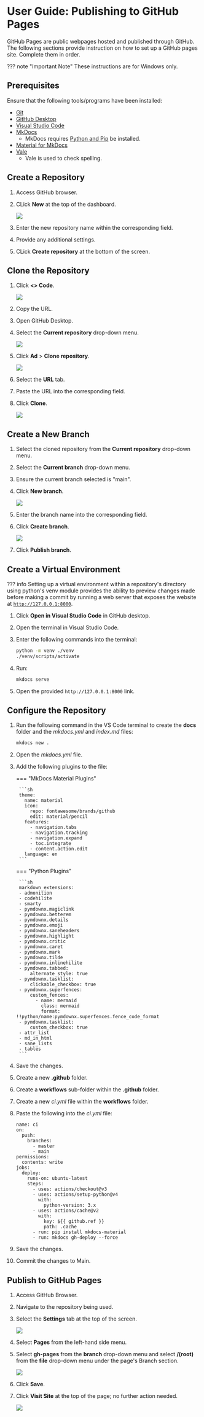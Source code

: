 #  User Guide: Publishing to GitHub Pages 
GitHub Pages are public webpages hosted and published through GitHub. The following sections provide instruction on how to set up a GitHub pages site. Complete them in order.

??? note "Important Note"
    These instructions are for Windows only.

## Prerequisites

Ensure that the following tools/programs have been installed:

- [Git](https://git-scm.com/downloads)
- [GitHub Desktop](https://desktop.github.com/)
- [Visual Studio Code](https://code.visualstudio.com/)
- [MkDocs](https://www.mkdocs.org/getting-started/)
    - MkDocs requires [Python and Pip](https://www.python.org/downloads/) be installed. 
- [Material for MkDocs](https://squidfunk.github.io/mkdocs-material/getting-started/)
- [Vale](https://tw-docs.com/docs/vale/install-vale/)
    - Vale is used to check spelling.

## Create a Repository

1. Access GitHub browser.
2. CLick **New** at the top of the dashboard.

    ![](../assets/images/userguide_newbutton.png)

3. Enter the new repository name within the corresponding field.
4. Provide any additional settings.
5. CLick **Create repository** at the bottom of the screen.

## Clone the Repository

1. Click **<> Code**.
   
    ![](../assets/images/userguide_codebutton.png)

2. Copy the URL.
3. Open GitHub Desktop.
4. Select the **Current repository** drop-down menu.

    ![](../assets/images/userguide_currentrepo.png)

5. Click **Ad** > **Clone repository**.

    ![](../assets/images/userguide_clonerepo.png)

6. Select the **URL** tab.
7. Paste the URL into the corresponding field.
8. Click **Clone**.

    ![](../assets/images/userguide_cloneurl.png)

## Create a New Branch

1. Select the cloned repository from the **Current repository** drop-down menu.
2. Select the **Current branch** drop-down menu.
3. Ensure the current branch selected is "main".
4. Click **New branch**.

    ![](../assets/images/userguide_newbranch.png)

5. Enter the branch name into the corresponding field.
6. Click **Create branch**.

    ![](../assets/images/userguide_createbranch.png)

7. Click **Publish branch**.

## Create a Virtual Environment

??? info
    Setting up a virtual environment within a repository's directory using python's venv module provides the ability to preview changes made before making a commit by running a web server that exposes the website at [`http://127.0.0.1:8000`](http://127.0.0.1:8000).

1. Click **Open in Visual Studio Code** in GitHub desktop.
2. Open the terminal in Visual Studio Code.
3. Enter the following commands into the terminal:

    ```sh
    python -m venv ./venv
    ./venv/scripts/activate
    ```

4. Run:

    ```sh 
    mkdocs serve
    ```

5. Open the provided `http://127.0.0.1:8000` link.

## Configure the Repository

1. Run the following command in the VS Code terminal to create the **docs** folder and the *mkdocs.yml* and *index.md* files:
    
    ```sh
    mkdocs new .
    ```

2. Open the *mkdocs.yml* file.
3. Add the following plugins to the file:

    === "MkDocs Material Plugins"
    
        ```sh
        theme:
          name: material
          icon:
            repo: fontawesome/brands/github
            edit: material/pencil
          features:
            - navigation.tabs
            - navigation.tracking
            - navigation.expand
            - toc.integrate
            - content.action.edit
          language: en
        ```

    === "Python Plugins"

        ```sh
        markdown_extensions:
        - admonition
        - codehilite
        - smarty
        - pymdownx.magiclink
        - pymdownx.betterem
        - pymdownx.details
        - pymdownx.emoji
        - pymdownx.saneheaders
        - pymdownx.highlight
        - pymdownx.critic
        - pymdownx.caret
        - pymdownx.mark
        - pymdownx.tilde
        - pymdownx.inlinehilite
        - pymdownx.tabbed:
            alternate_style: true
        - pymdownx.tasklist:
            clickable_checkbox: true
        - pymdownx.superfences:
            custom_fences:
              - name: mermaid
                class: mermaid
                format: !!python/name:pymdownx.superfences.fence_code_format  
        - pymdownx.tasklist:
            custom_checkbox: true          
        - attr_list
        - md_in_html
        - sane_lists
        - tables
        ```

4. Save the changes.
5. Create a new **.github** folder.
6. Create a **workflows** sub-folder within the **.github** folder.
7. Create a new *ci.yml* file within the **workflows** folder.
8. Paste the following into the *ci.yml* file:

    ```
    name: ci
    on:
      push:
        branches:
          - master
          - main
    permissions:
      contents: write
    jobs:
      deploy:
        runs-on: ubuntu-latest
        steps:
          - uses: actions/checkout@v3
          - uses: actions/setup-python@v4
            with:
              python-version: 3.x
          - uses: actions/cache@v2
            with:
              key: ${{ github.ref }}
              path: .cache
          - run: pip install mkdocs-material
          - run: mkdocs gh-deploy --force
    ```

9. Save the changes.
10. Commit the changes to Main.

## Publish to GitHub Pages

1. Access GitHub Browser. 
2. Navigate to the repository being used.
3. Select the **Settings** tab at the top of the screen.

    ![](../assets/images/userguide_settings.png)

4. Select **Pages** from the left-hand side menu.
5. Select **gh-pages** from the **branch** drop-down menu and select **/(root)** from the **file** drop-down menu under the page's Branch section.

    ![](../assets/images/userguide_branchsettings.png)

6. Click **Save**.
7. Click **Visit Site** at the top of the page; no further action needed.

    ![](../assets/images/userguide_visitsite.png)

